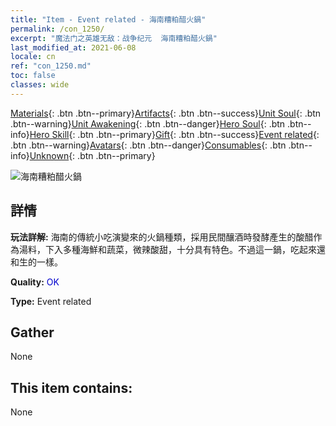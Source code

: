 ```yaml
---
title: "Item - Event related - 海南糟粕醋火鍋"
permalink: /con_1250/
excerpt: "魔法门之英雄无敌：战争纪元  海南糟粕醋火鍋"
last_modified_at: 2021-06-08
locale: cn
ref: "con_1250.md"
toc: false
classes: wide
---
```

 [Materials](/ItemsCN/){: .btn .btn--primary}[Artifacts](/ItemsCN/Artifacts/){: .btn .btn--success}[Unit Soul](/ItemsCN/UnitSoul/){: .btn .btn--warning}[Unit Awakening](/ItemsCN/UnitAwakening/){: .btn .btn--danger}[Hero Soul](/ItemsCN/HeroSoul/){: .btn .btn--info}[Hero Skill](/ItemsCN/HeroSkill/){: .btn .btn--primary}[Gift](/ItemsCN/Gift/){: .btn .btn--success}[Event related](/ItemsCN/Events/){: .btn .btn--warning}[Avatars](/ItemsCN/Avatars/){: .btn .btn--danger}[Consumables](/ItemsCN/Consumables/){: .btn .btn--info}[Unknown](/ItemsCN/Unknown/){: .btn .btn--primary}

 ![海南糟粕醋火鍋](/images/t/i_81532331.png)

## 詳情
 **玩法詳解:** 海南的傳統小吃演變來的火鍋種類，採用民間釀酒時發酵產生的酸醋作為湯料，下入多種海鮮和蔬菜，微辣酸甜，十分具有特色。不過這一鍋，吃起來還和生的一樣。

 **Quality:** <span style="color: #0000CD">OK</span>

 **Type:** Event related

## Gather

  None

## This item contains:

  None

